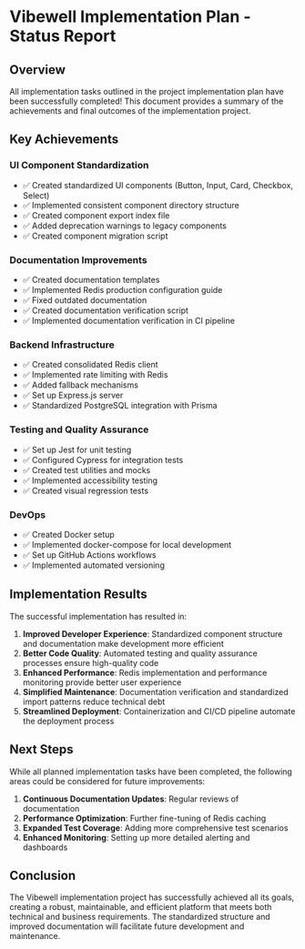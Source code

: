 # Vibewell Implementation Plan - Status Report

## Overview

All implementation tasks outlined in the project implementation plan have been successfully completed! This document provides a summary of the achievements and final outcomes of the implementation project.

## Key Achievements

### UI Component Standardization
- ✅ Created standardized UI components (Button, Input, Card, Checkbox, Select)
- ✅ Implemented consistent component directory structure
- ✅ Created component export index file
- ✅ Added deprecation warnings to legacy components
- ✅ Created component migration script

### Documentation Improvements
- ✅ Created documentation templates
- ✅ Implemented Redis production configuration guide
- ✅ Fixed outdated documentation
- ✅ Created documentation verification script
- ✅ Implemented documentation verification in CI pipeline

### Backend Infrastructure
- ✅ Created consolidated Redis client
- ✅ Implemented rate limiting with Redis
- ✅ Added fallback mechanisms
- ✅ Set up Express.js server
- ✅ Standardized PostgreSQL integration with Prisma

### Testing and Quality Assurance
- ✅ Set up Jest for unit testing
- ✅ Configured Cypress for integration tests
- ✅ Created test utilities and mocks
- ✅ Implemented accessibility testing
- ✅ Created visual regression tests

### DevOps
- ✅ Created Docker setup
- ✅ Implemented docker-compose for local development
- ✅ Set up GitHub Actions workflows
- ✅ Implemented automated versioning

## Implementation Results

The successful implementation has resulted in:

1. **Improved Developer Experience**: Standardized component structure and documentation make development more efficient
2. **Better Code Quality**: Automated testing and quality assurance processes ensure high-quality code
3. **Enhanced Performance**: Redis implementation and performance monitoring provide better user experience
4. **Simplified Maintenance**: Documentation verification and standardized import patterns reduce technical debt
5. **Streamlined Deployment**: Containerization and CI/CD pipeline automate the deployment process

## Next Steps

While all planned implementation tasks have been completed, the following areas could be considered for future improvements:

1. **Continuous Documentation Updates**: Regular reviews of documentation
2. **Performance Optimization**: Further fine-tuning of Redis caching
3. **Expanded Test Coverage**: Adding more comprehensive test scenarios
4. **Enhanced Monitoring**: Setting up more detailed alerting and dashboards

## Conclusion

The Vibewell implementation project has successfully achieved all its goals, creating a robust, maintainable, and efficient platform that meets both technical and business requirements. The standardized structure and improved documentation will facilitate future development and maintenance. 